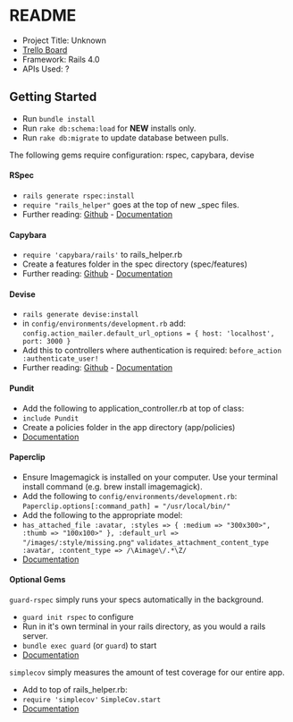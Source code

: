 # README

* Project Title: Unknown
* [Trello Board](https://trello.com/b/pl8zJkT4/wampas)
* Framework: Rails 4.0
* APIs Used: ?

## Getting Started
* Run `bundle install`
* Run `rake db:schema:load` for <b>NEW</b> installs only.
* Run `rake db:migrate` to update database between pulls.

The following gems require configuration: rspec, capybara, devise

#### RSpec
* `rails generate rspec:install`
* `require "rails_helper"` goes at the top of new _spec files.
* Further reading: [Github](https://github.com/rspec/rspec-rails) - [Documentation](https://relishapp.com/rspec)

#### Capybara
* `require 'capybara/rails'` to rails_helper.rb
* Create a features folder in the spec directory (spec/features)
* Further reading: [Github](https://github.com/jnicklas/capybara) - [Documentation](http://www.rubydoc.info/github/jnicklas/capybara/master/Capybara/Node)

#### Devise
* `rails generate devise:install`
* in `config/environments/development.rb` add: 
`config.action_mailer.default_url_options = { host: 'localhost', port: 3000 }`
* Add this to controllers where authentication is required: `before_action :authenticate_user!`
* Further reading: [Github](https://github.com/plataformatec/devise) - [Documentation](http://devise.plataformatec.com.br/)

#### Pundit
* Add the following to application_controller.rb at top of class:
* `include Pundit`
* Create a policies folder in the app directory (app/policies)
* [Documentation](https://github.com/elabs/pundit)

#### Paperclip
* Ensure Imagemagick is installed on your computer. Use your terminal install command (e.g. brew install imagemagick).
* Add the following to `config/environments/development.rb`:
`Paperclip.options[:command_path] = "/usr/local/bin/"`
* Add the following to the appropriate model:
* `has_attached_file :avatar, :styles => { :medium => "300x300>", :thumb => "100x100>" }, :default_url => "/images/:style/missing.png"`
`validates_attachment_content_type :avatar, :content_type => /\Aimage\/.*\Z/`
* [Documentation](https://github.com/thoughtbot/paperclip)

#### Optional Gems

`guard-rspec` simply runs your specs automatically in the background. 
* `guard init rspec` to configure
* Run in it's own terminal in your rails directory, as you would a rails server.
* `bundle exec guard` (or `guard`) to start
* [Documentation](https://github.com/guard/guard#readme)

`simplecov` simply measures the amount of test coverage for our entire app.
* Add to top of rails_helper.rb:
* `require 'simplecov'`
`SimpleCov.start`
* [Documentation](https://github.com/colszowka/simplecov)


